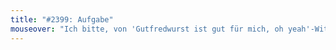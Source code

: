 ```yaml
---
title: "#2399: Aufgabe"
mouseover: "Ich bitte, von 'Gutfredwurst ist gut für mich, oh yeah'-Witzen abzusehen."
---
```

